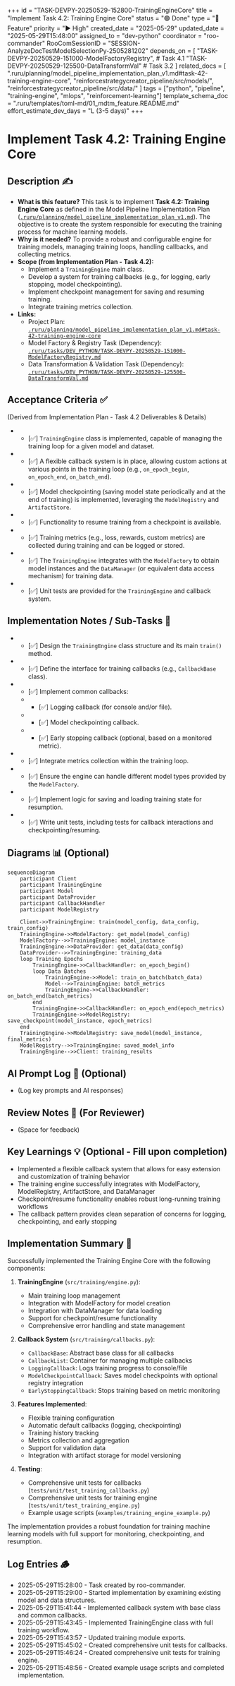 +++
id = "TASK-DEVPY-20250529-152800-TrainingEngineCore"
title = "Implement Task 4.2: Training Engine Core"
status = "🟢 Done"
type = "🌟 Feature"
priority = "▶️ High"
created_date = "2025-05-29"
updated_date = "2025-05-29T15:48:00"
assigned_to = "dev-python"
coordinator = "roo-commander"
RooComSessionID = "SESSION-AnalyzeDocTestModelSelectionPy-2505281202"
depends_on = [
    "TASK-DEVPY-20250529-151000-ModelFactoryRegistry", # Task 4.1
    "TASK-DEVPY-20250529-125500-DataTransformVal"      # Task 3.2
]
related_docs = [
    ".ruru/planning/model_pipeline_implementation_plan_v1.md#task-42-training-engine-core",
    "reinforcestrategycreator_pipeline/src/models/",
    "reinforcestrategycreator_pipeline/src/data/"
]
tags = ["python", "pipeline", "training-engine", "mlops", "reinforcement-learning"]
template_schema_doc = ".ruru/templates/toml-md/01_mdtm_feature.README.md"
effort_estimate_dev_days = "L (3-5 days)"
+++

# Implement Task 4.2: Training Engine Core

## Description ✍️

*   **What is this feature?** This task is to implement **Task 4.2: Training Engine Core** as defined in the Model Pipeline Implementation Plan ([`.ruru/planning/model_pipeline_implementation_plan_v1.md`](.ruru/planning/model_pipeline_implementation_plan_v1.md:193)). The objective is to create the system responsible for executing the training process for machine learning models.
*   **Why is it needed?** To provide a robust and configurable engine for training models, managing training loops, handling callbacks, and collecting metrics.
*   **Scope (from Implementation Plan - Task 4.2):**
    *   Implement a `TrainingEngine` main class.
    *   Develop a system for training callbacks (e.g., for logging, early stopping, model checkpointing).
    *   Implement checkpoint management for saving and resuming training.
    *   Integrate training metrics collection.
*   **Links:**
    *   Project Plan: [`.ruru/planning/model_pipeline_implementation_plan_v1.md#task-42-training-engine-core`](.ruru/planning/model_pipeline_implementation_plan_v1.md:193)
    *   Model Factory & Registry Task (Dependency): [`.ruru/tasks/DEV_PYTHON/TASK-DEVPY-20250529-151000-ModelFactoryRegistry.md`](.ruru/tasks/DEV_PYTHON/TASK-DEVPY-20250529-151000-ModelFactoryRegistry.md)
    *   Data Transformation & Validation Task (Dependency): [`.ruru/tasks/DEV_PYTHON/TASK-DEVPY-20250529-125500-DataTransformVal.md`](.ruru/tasks/DEV_PYTHON/TASK-DEVPY-20250529-125500-DataTransformVal.md)

## Acceptance Criteria ✅

(Derived from Implementation Plan - Task 4.2 Deliverables & Details)
*   - [✅] `TrainingEngine` class is implemented, capable of managing the training loop for a given model and dataset.
*   - [✅] A flexible callback system is in place, allowing custom actions at various points in the training loop (e.g., `on_epoch_begin`, `on_epoch_end`, `on_batch_end`).
*   - [✅] Model checkpointing (saving model state periodically and at the end of training) is implemented, leveraging the `ModelRegistry` and `ArtifactStore`.
*   - [✅] Functionality to resume training from a checkpoint is available.
*   - [✅] Training metrics (e.g., loss, rewards, custom metrics) are collected during training and can be logged or stored.
*   - [✅] The `TrainingEngine` integrates with the `ModelFactory` to obtain model instances and the `DataManager` (or equivalent data access mechanism) for training data.
*   - [✅] Unit tests are provided for the `TrainingEngine` and callback system.

## Implementation Notes / Sub-Tasks 📝

*   - [✅] Design the `TrainingEngine` class structure and its main `train()` method.
*   - [✅] Define the interface for training callbacks (e.g., `CallbackBase` class).
*   - [✅] Implement common callbacks:
    *   - [✅] Logging callback (for console and/or file).
    *   - [✅] Model checkpointing callback.
    *   - [✅] Early stopping callback (optional, based on a monitored metric).
*   - [✅] Integrate metrics collection within the training loop.
*   - [✅] Ensure the engine can handle different model types provided by the `ModelFactory`.
*   - [✅] Implement logic for saving and loading training state for resumption.
*   - [✅] Write unit tests, including tests for callback interactions and checkpointing/resuming.

## Diagrams 📊 (Optional)

```mermaid
sequenceDiagram
    participant Client
    participant TrainingEngine
    participant Model
    participant DataProvider
    participant CallbackHandler
    participant ModelRegistry

    Client->>TrainingEngine: train(model_config, data_config, train_config)
    TrainingEngine->>ModelFactory: get_model(model_config)
    ModelFactory-->>TrainingEngine: model_instance
    TrainingEngine->>DataProvider: get_data(data_config)
    DataProvider-->>TrainingEngine: training_data
    loop Training Epochs
        TrainingEngine->>CallbackHandler: on_epoch_begin()
        loop Data Batches
            TrainingEngine->>Model: train_on_batch(batch_data)
            Model-->>TrainingEngine: batch_metrics
            TrainingEngine->>CallbackHandler: on_batch_end(batch_metrics)
        end
        TrainingEngine->>CallbackHandler: on_epoch_end(epoch_metrics)
        TrainingEngine->>ModelRegistry: save_checkpoint(model_instance, epoch_metrics)
    end
    TrainingEngine->>ModelRegistry: save_model(model_instance, final_metrics)
    ModelRegistry-->>TrainingEngine: saved_model_info
    TrainingEngine-->>Client: training_results
```

## AI Prompt Log 🤖 (Optional)

*   (Log key prompts and AI responses)

## Review Notes 👀 (For Reviewer)

*   (Space for feedback)

## Key Learnings 💡 (Optional - Fill upon completion)

*   Implemented a flexible callback system that allows for easy extension and customization of training behavior
*   The training engine successfully integrates with ModelFactory, ModelRegistry, ArtifactStore, and DataManager
*   Checkpoint/resume functionality enables robust long-running training workflows
*   The callback pattern provides clean separation of concerns for logging, checkpointing, and early stopping

## Implementation Summary 📝

Successfully implemented the Training Engine Core with the following components:

1. **TrainingEngine** (`src/training/engine.py`):
   - Main training loop management
   - Integration with ModelFactory for model creation
   - Integration with DataManager for data loading
   - Support for checkpoint/resume functionality
   - Comprehensive error handling and state management

2. **Callback System** (`src/training/callbacks.py`):
   - `CallbackBase`: Abstract base class for all callbacks
   - `CallbackList`: Container for managing multiple callbacks
   - `LoggingCallback`: Logs training progress to console/file
   - `ModelCheckpointCallback`: Saves model checkpoints with optional registry integration
   - `EarlyStoppingCallback`: Stops training based on metric monitoring

3. **Features Implemented**:
   - Flexible training configuration
   - Automatic default callbacks (logging, checkpointing)
   - Training history tracking
   - Metrics collection and aggregation
   - Support for validation data
   - Integration with artifact storage for model versioning

4. **Testing**:
   - Comprehensive unit tests for callbacks (`tests/unit/test_training_callbacks.py`)
   - Comprehensive unit tests for training engine (`tests/unit/test_training_engine.py`)
   - Example usage scripts (`examples/training_engine_example.py`)

The implementation provides a robust foundation for training machine learning models with full support for monitoring, checkpointing, and resumption.

## Log Entries 🪵

*   2025-05-29T15:28:00 - Task created by roo-commander.
*   2025-05-29T15:29:00 - Started implementation by examining existing model and data structures.
*   2025-05-29T15:41:44 - Implemented callback system with base class and common callbacks.
*   2025-05-29T15:43:45 - Implemented TrainingEngine class with full training workflow.
*   2025-05-29T15:43:57 - Updated training module exports.
*   2025-05-29T15:45:02 - Created comprehensive unit tests for callbacks.
*   2025-05-29T15:46:24 - Created comprehensive unit tests for training engine.
*   2025-05-29T15:48:56 - Created example usage scripts and completed implementation.